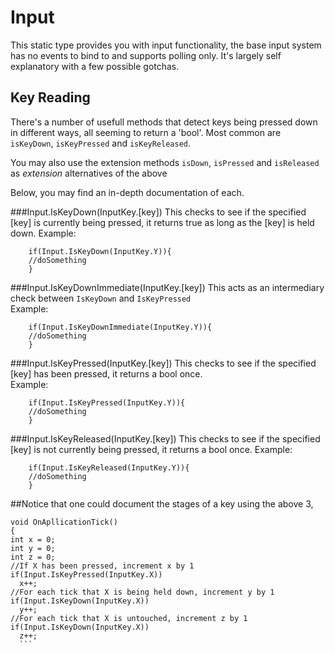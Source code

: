 # Input

This static type provides you with input functionality, the base input system has no events to bind to and supports polling only. It's largely self explanatory with a few possible gotchas.

## Key Reading

There's a number of usefull methods that detect keys being pressed down in different ways, all seeming to return a 'bool'. Most common are `isKeyDown`, `isKeyPressed` and `isKeyReleased`.

You may also use the extension methods `isDown`, `isPressed` and `isReleased` as *extension* alternatives of the above

Below, you may find an in-depth documentation of each.

 ###Input.IsKeyDown(InputKey.[key])
        This checks to see if the specified [key] is currently being pressed, it returns true as long as the [key] is held down. 
        Example:

        if(Input.IsKeyDown(InputKey.Y)){
        //doSomething
        } 
        
 ###Input.IsKeyDownImmediate(InputKey.[key])
        This acts as an intermediary check between `IsKeyDown` and `IsKeyPressed`      
        Example:

        if(Input.IsKeyDownImmediate(InputKey.Y)){
        //doSomething
        } 
        
 ###Input.IsKeyPressed(InputKey.[key])
        This checks to see if the specified [key] has been pressed, it returns a bool once.      
        Example:

        if(Input.IsKeyPressed(InputKey.Y)){
        //doSomething
        } 
        
  ###Input.IsKeyReleased(InputKey.[key])
        This checks to see if the specified [key] is not currently being pressed, it returns a bool once. 
        Example:

        if(Input.IsKeyReleased(InputKey.Y)){
        //doSomething
        }   
      
 ##Notice that one could document the stages of a key using the above 3, 
  ```CSharp
  void OnApllicationTick()
  {
  int x = 0;
  int y = 0;
  int z = 0;
  //If X has been pressed, increment x by 1
  if(Input.IsKeyPressed(InputKey.X))
    x++;
  //For each tick that X is being held down, increment y by 1
  if(Input.IsKeyDown(InputKey.X))
    y++;
  //For each tick that X is untouched, increment z by 1
  if(Input.IsKeyDown(InputKey.X))
    z++;
    ```
